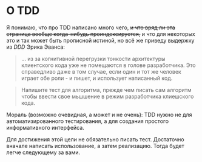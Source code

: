# О TDD

Я понимаю, что про TDD написано много чего,
~~и что вряд ли эта страница вообще когда-нибудь проиндексируется,~~
и что для некоторых это и так может быть прописной истиной,
но всё же приведу выдержку из *DDD* Эрика Эванса:

> ... из за когнитивной перегрузки тонкости архитектуры клиентского кода
уже не помещаются в голове разработчика.
Это справедливо даже в том случае, если один и тот же
человек играет обе роли - и пишет, и использует написанный код.

> Напишите тест для алгоритма, прежде чем писать сам алгоритм
чтобы ввести свое мьшшение в режим разработчика клиешского кода.

Мораль (возможно очевидная, а может и не очень):
TDD нужно не для автоматизированного тестирования,
а для создания простого информативного интерфейса.

Для достижения этой цели не обязательно писать тест.
Достаточно вначале написать использование, а затем реализацию.
Тогда будет легче следующему за вами.
